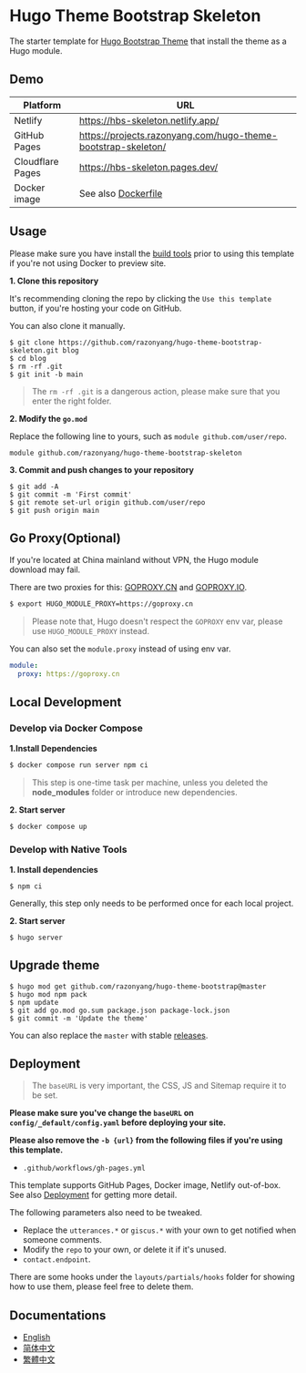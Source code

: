 # Hugo Theme Bootstrap Skeleton

The starter template for [Hugo Bootstrap Theme](https://github.com/razonyang/hugo-theme-bootstrap) that install the theme as a Hugo module.

## Demo

| Platform | URL |
|---|---|
| Netlify | https://hbs-skeleton.netlify.app/ |
| GitHub Pages | https://projects.razonyang.com/hugo-theme-bootstrap-skeleton/ |
| Cloudflare Pages | https://hbs-skeleton.pages.dev/ |
| Docker image | See also [Dockerfile](Dockerfile) |

## Usage

Please make sure you have install the [build tools](https://hbs.razonyang.com/v1/en/docs/getting-started/prerequisites/#build-tools) prior to using this template if you're not using Docker to preview site.

**1. Clone this repository**

It's recommending cloning the repo by clicking the `Use this template` button, if you're hosting your code on GitHub.

You can also clone it manually.

```shell
$ git clone https://github.com/razonyang/hugo-theme-bootstrap-skeleton.git blog
$ cd blog
$ rm -rf .git
$ git init -b main
```

> The `rm -rf .git` is a dangerous action, please make sure that you enter the right folder.

**2. Modify the `go.mod`**

Replace the following line to yours, such as `module github.com/user/repo`.

```text
module github.com/razonyang/hugo-theme-bootstrap-skeleton
```

**3. Commit and push changes to your repository**

```shell
$ git add -A
$ git commit -m 'First commit'
$ git remote set-url origin github.com/user/repo
$ git push origin main
```

## Go Proxy(Optional)

If you're located at China mainland without VPN, the Hugo module download may fail.

There are two proxies for this: [GOPROXY.CN](https://goproxy.cn) and [GOPROXY.IO](https://goproxy.io).

```bash
$ export HUGO_MODULE_PROXY=https://goproxy.cn
```

> Please note that, Hugo doesn't respect the `GOPROXY` env var, please use `HUGO_MODULE_PROXY` instead.

You can also set the `module.proxy` instead of using env var.

```yaml
module:
  proxy: https://goproxy.cn
```

## Local Development

### Develop via Docker Compose

**1.Install Dependencies**

```sh
$ docker compose run server npm ci
```

> This step is one-time task per machine, unless you deleted the __node_modules__ folder or introduce new dependencies.

**2. Start server**

```sh
$ docker compose up
```

### Develop with Native Tools

**1. Install dependencies**

```shell
$ npm ci
```

Generally, this step only needs to be performed once for each local project.

**2. Start server**

```shell
$ hugo server
```

## Upgrade theme

```shell
$ hugo mod get github.com/razonyang/hugo-theme-bootstrap@master
$ hugo mod npm pack
$ npm update
$ git add go.mod go.sum package.json package-lock.json
$ git commit -m 'Update the theme'
```

You can also replace the `master` with stable [releases](https://github.com/razonyang/hugo-theme-bootstrap/releases).

## Deployment

> The `baseURL` is very important, the CSS, JS and Sitemap require it to be set.

**Please make sure you've change the `baseURL` on `config/_default/config.yaml` before deploying your site.**

**Please also remove the `-b {url}` from the following files if you're using this template.**

- `.github/workflows/gh-pages.yml`

This template supports GitHub Pages, Docker image, Netlify out-of-box. See also [Deployment](https://hbs.razonyang.com/v1/en/docs/deployment/) for getting more detail.

The following parameters also need to be tweaked.

- Replace the `utterances.*` or `giscus.*` with your own to get notified when someone comments.
- Modify the `repo` to your own, or delete it if it's unused.
- `contact.endpoint`.

There are some hooks under the `layouts/partials/hooks` folder for showing how to use them, please feel free to delete them.

## Documentations

- [English](https://hbs.razonyang.com/v1/en/)
- [简体中文](https://hbs.razonyang.com/v1/zh-hans/)
- [繁體中文](https://hbs.razonyang.com/v1/zh-hant/)

